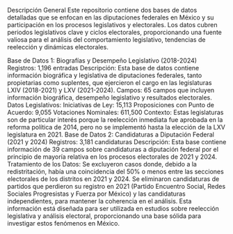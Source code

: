 Descripción General
Este repositorio contiene dos bases de datos detalladas que se enfocan en las diputaciones federales en México y su participación en los procesos legislativos y electorales. Los datos cubren periodos legislativos clave y ciclos electorales, proporcionando una fuente valiosa para el análisis del comportamiento legislativo, tendencias de reelección y dinámicas electorales.

Base de Datos 1: Biografías y Desempeño Legislativo (2018-2024)
Registros: 1,196 entradas
Descripción: Esta base de datos contiene información biográfica y legislativa de diputaciones federales, tanto propietarias como suplentes, que ejercieron el cargo en las legislaturas LXIV (2018-2021) y LXV (2021-2024).
Campos: 65 campos que incluyen información biográfica, desempeño legislativo y resultados electorales.
Datos Legislativos:
Iniciativas de Ley: 15,113
Proposiciones con Punto de Acuerdo: 9,055
Votaciones Nominales: 611,500
Contexto: Estas legislaturas son de particular interés porque la reelección inmediata fue aprobada en la reforma política de 2014, pero no se implementó hasta la elección de la LXV legislatura en 2021.
Base de Datos 2: Candidaturas a Diputación Federal (2021 y 2024)
Registros: 3,181 candidaturas
Descripción: Esta base contiene información de 39 campos sobre candidaturas a diputación federal por el principio de mayoría relativa en los procesos electorales de 2021 y 2024.
Tratamiento de los Datos:
Se excluyeron casos donde, debido a la redistritación, había una coincidencia del 50% o menos entre las secciones electorales de los distritos en 2021 y 2024.
Se eliminaron candidaturas de partidos que perdieron su registro en 2021 (Partido Encuentro Social, Redes Sociales Progresistas y Fuerza por México) y las candidaturas independientes, para mantener la coherencia en el análisis.
Esta información está diseñada para ser utilizada en estudios sobre reelección legislativa y análisis electoral, proporcionando una base sólida para investigar estos fenómenos en México.






